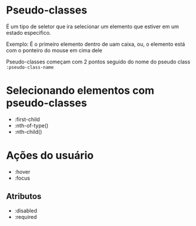 # Pseudo-classes

É um tipo de seletor que ira selecionar um elemento que estiver em um estado especifico.

Exemplo: É o primeiro elemento dentro de uam caixa, ou, o elemento está com o ponteiro do mouse em cima dele

Pseudo-classes começam com 2 pontos seguido do nome do pseudo class
`:pseudo-class-name`

# Selecionando elementos com pseudo-classes
* :first-child
* :nth-of-type()
* :nth-child()

# Ações do usuário

* :hover
* :focus

## Atributos
* :disabled
* :required
